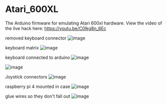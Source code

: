 # Atari_600XL
The Arduino firmware for emulating Atari 600xl hardware. View the video of the live hack here: https://youtu.be/C0Ikg8n_6Ec

removed keyboard connector
![image](https://user-images.githubusercontent.com/49293683/224581879-8ccad1c8-c410-455a-8ab7-4a94d255f992.png)

keyboard matrix
![image](https://user-images.githubusercontent.com/49293683/224581914-b2c0ee2f-54e2-4354-9613-87457499888a.png)


keyboard connected to arduino
![image](https://user-images.githubusercontent.com/49293683/224581993-fa54f53b-aa3a-4741-9fb4-c20c53525d11.png)

![image](https://user-images.githubusercontent.com/49293683/224582027-2d91ba83-4e5b-4eda-a14d-5b344ef5f783.png)

Joystick connectors
![image](https://user-images.githubusercontent.com/49293683/224582055-9da83934-ef25-4ca6-b551-91717c57277c.png)

raspberry pi 4 mounted in case
![image](https://user-images.githubusercontent.com/49293683/224582096-b70eef64-a00b-4aa4-9218-40d843d9d695.png)

glue wires so they don't fall out
![image](https://user-images.githubusercontent.com/49293683/224582117-edcbba58-bc74-4bd1-8bfa-146c7efe599c.png)



